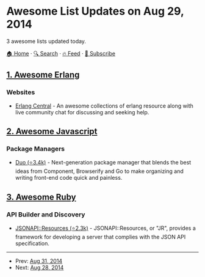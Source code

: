 # Awesome List Updates on Aug 29, 2014

3 awesome lists updated today.

[🏠 Home](/README.md) · [🔍 Search](https://test.trackawesomelist.com/search/) · [🔥 Feed](https://test.trackawesomelist.com/feed.xml) · [📮 Subscribe](https://trackawesomelist.us17.list-manage.com/subscribe?u=d2f0117aa829c83a63ec63c2f&id=36a103854c)



## [1. Awesome Erlang](/content/drobakowski/awesome-erlang/README.md)

### Websites

*   [Erlang Central](https://erlangcentral.org/) - An awesome collections of erlang resource along with live community chat for discussing and seeking help.

## [2. Awesome Javascript](/content/sorrycc/awesome-javascript/README.md)

### Package Managers

*   [Duo (⭐3.4k)](https://github.com/duojs/duo) - Next-generation package manager that blends the best ideas from Component, Browserify and Go to make organizing and writing front-end code quick and painless.

## [3. Awesome Ruby](/content/markets/awesome-ruby/README.md)

### API Builder and Discovery

*   [JSONAPI::Resources (⭐2.3k)](https://github.com/cerebris/jsonapi-resources) - JSONAPI::Resources, or "JR", provides a framework for developing a server that complies with the JSON API specification.

---

- Prev: [Aug 31, 2014](/content/2014/08/31/README.md)
- Next: [Aug 28, 2014](/content/2014/08/28/README.md)